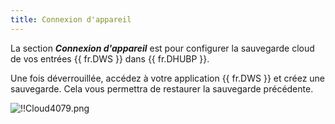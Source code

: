 ```yaml
---
title: Connexion d'appareil
---
```

La section ***Connexion d'appareil*** est pour configurer la sauvegarde cloud de vos entrées {{ fr.DWS }} dans {{ fr.DHUBP }}.  

Une fois déverrouillée, accédez à votre application {{ fr.DWS }} et créez une sauvegarde. Cela vous permettra de restaurer la sauvegarde précédente.  

![!!Cloud4079.png](https://webdevolutions.azureedge.net/docs/fr/cloud/Cloud4079.png) 

